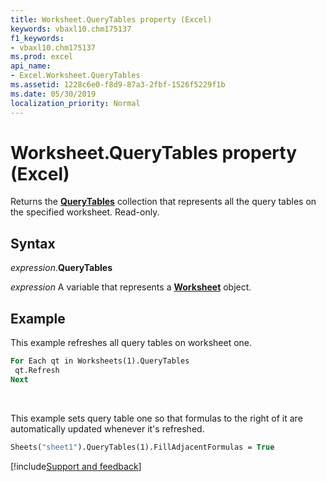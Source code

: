 ```yaml
---
title: Worksheet.QueryTables property (Excel)
keywords: vbaxl10.chm175137
f1_keywords:
- vbaxl10.chm175137
ms.prod: excel
api_name:
- Excel.Worksheet.QueryTables
ms.assetid: 1228c6e0-f8d9-87a3-2fbf-1526f5229f1b
ms.date: 05/30/2019
localization_priority: Normal
---
```



# Worksheet.QueryTables property (Excel)

Returns the **[QueryTables](Excel.QueryTables.md)** collection that represents all the query tables on the specified worksheet. Read-only.


## Syntax

_expression_.**QueryTables**

_expression_ A variable that represents a **[Worksheet](Excel.Worksheet.md)** object.


## Example

This example refreshes all query tables on worksheet one.

```vb
For Each qt in Worksheets(1).QueryTables 
 qt.Refresh 
Next
```

<br/>

This example sets query table one so that formulas to the right of it are automatically updated whenever it's refreshed.

```vb
Sheets("sheet1").QueryTables(1).FillAdjacentFormulas = True
```



[!include[Support and feedback](~/includes/feedback-boilerplate.md)]

